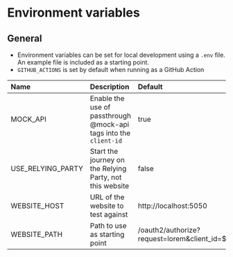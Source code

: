# Environment variables

## General

- Environment variables can be set for local development using a `.env` file. An example file is included as a starting point.
- `GITHUB_ACTIONS` is set by default when running as a GitHub Action

| Name              | Description                                                       | Default                                                    |
| :---------------- | :---------------------------------------------------------------- | :--------------------------------------------------------- |
| MOCK_API          | Enable the use of passthrough @mock-api tags into the `client-id` | true                                                       |
| USE_RELYING_PARTY | Start the journey on the Relying Party, not this website          | false                                                      |
| WEBSITE_HOST      | URL of the website to test against                                | http://localhost:5050                                      |
| WEBSITE_PATH      | Path to use as starting point                                     | /oauth2/authorize?request=lorem&client_id=${this.clientId} |
